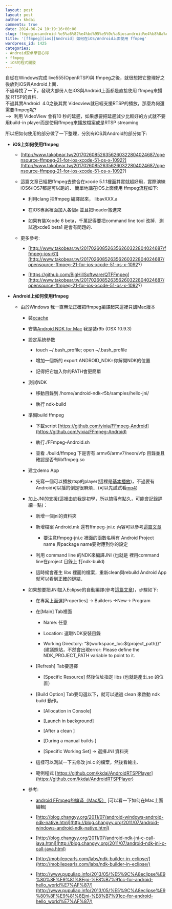 ```yaml
---
layout: post
layout: post
author: kkdai
comments: true
date: 2014-06-24 10:19:16+00:00
slug: ffmpegiosandroid-%e5%a6%82%e4%bd%95%e5%9c%a8iosandroid%e4%b8%8a%e9%9d%a2%e4%bd%bf%e7%94%a8-ffmpeg
title: '[ffmpeg][ios][Android] 如何在iOS/Android上面使用 ffmpeg'
wordpress_id: 1425
categories:
- Android安卓學習心得
- ffmpeg
- iOS的程式開發
---
```


自從在Windows完成 live555(OpenRTSP)與 ffmpeg之後，就很想把它整理好之後放到iOS與Android上面．  
不過尋找了一下，發現大部份人在iOS與Android上面都是直接使用 ffmpeg來播放 RTSP的資料．  
不過其實Android  4.0之後其實 Videoview就已經支援RTSP的播放，那麼為何還需要ffmpeg呢?  
—>  利用 VideoView 會有10 秒的延遲，如果想要把延遲減少比較好的方式就不要用build-in player而是使用ffmpeg來播放檔案或是RTSP streaming




所以把如何使用的部分做了一下整理，分別有iOS與Android的部分如下:


<!--more-->



  * **iOS上如何使用ffmpeg**



    * [http://www.takobear.tw/201702608526356260322804024687/opensource-ffmpeg-21-for-ios-xcode-51-os-x-1092?](http://www.takobear.tw/201702608526356260322804024687/opensource-ffmpeg-21-for-ios-xcode-51-os-x-1092?)


    * 這篇文章已經把ffmpeg去整合在xcode 5.1.1裡面其實就超好用，實際演練 iOS6/iOS7都是可以跑的． 簡單地講在iOS上面使用 ffmpeg流程如下:



      * 利用clang 把ffmpeg 編譯起來， libavXXX.a 


      * 在iOS專案裡面加入各個a 並且把header搬進來


      * 如果有裝Xcode 6 beta，千萬記得要把command line tool 改掉．測試過xcde6 beta1 是會有問題的．



    * 更多參考:



      * [http://www.takobear.tw/201702608526356260322804024687/ffmpeg-ios-61](http://www.takobear.tw/201702608526356260322804024687/opensource-ffmpeg-21-for-ios-xcode-51-os-x-1092?)


      * [https://github.com/BigHillSoftware/QTFFmpeg](http://www.takobear.tw/201702608526356260322804024687/opensource-ffmpeg-21-for-ios-xcode-51-os-x-1092?)




  * **Android上如何使用ffmpeg**



    * 由於Windows 我一直無法正確把ffmpeg編譯起來這裡只講Mac版本



      * 裝[ccache](http://ccache.samba.org/)


      * 安裝[Android NDK for Mac](https://developer.android.com/tools/sdk/ndk/index.html) 我是裝r9b (OSX 10.9.3)


      * 設定系統參數



        * touch ~/.bash_profile; open ~/.bash_profile


        * 增加一個新的 export ANDROID_NDK=你解開NDK的位置


        * 記得把它加入你的PATH會更簡單



      * 測試NDK



        * 移動目錄到 /home/android-ndk-r5b/samples/hello-jni/


        * 執行 ndk-build



      * 準備build ffmpeg



        * 下載script [https://github.com/yixia/FFmpeg-Android](https://github.com/yixia/FFmpeg-Android)


        * 執行./FFmpeg-Android.sh


        * 查看 ./build/ffmpeg 下是否有 armv6/armv7/neon/vfp 目錄並且確認是否有libffmpeg.so



      * 建立demo App



        * 先寫一個可以播放rtsp的player(這裡是[基本播放](http://imax-live.blogspot.tw/2012/12/videoview.html))，不過要有Android可以播的倒是很麻煩... (可以先試試看[mp4](http://techslides.com/demos/sample-videos/small.mp4))



      * 加上JNI的支援(這裡由於我是初學，所以搞得有點久，可能會記錄詳細一點)：



        * 新增一個jni的資料夾


        * 新增檔案 Android.mk 還有ffmpeg-jni.c 內容可以參考[這篇文章](http://blog.changyy.org/2013/02/android-ffmpeg.html)



          * 要注意ffmpeg-jni.c 裡面的函數名稱有 Android Project name 與package name要對應到你的設定



        * 利用 command line 的NDK來編譯JNI (也就是 裡用command line在project 目錄上 打ndk-build)


        * 這時候會產生 libs 裡面的檔案，重新clean與rebuild Android App就可以看到正確的鏈結．



      * 如果想要把JNI加入Eclipse的自動編譯(參考[這篇文章](http://blog.changyy.org/2011/07/android-android-ndk-native-development.html))，步驟如下:



        * 在專案上面選[Properties] -> Builders ->New-> Program


        * 在[Main] Tab裡面



          * Name: 任意


          * Location: 選取NDK安裝目錄


          * Working Directory: “${workspace_loc:${project_path}}” (建議照貼，不然會出現error: Please define the NDK_PROJECT_PATH variable to point to it.



        * [Refresh] Tab要選擇



          * [Specific Resource] 然後位址指定 libs (也就是產出.so 的位置）



        * [Build Option] Tab要勾選以下，就可以透過 clean 來啟動 ndk build 動作。



          * [Allocation in Console]


          * [Launch in background]


          * [After a clean ]


          * [During a manual builds ]


          * [Specific Working Set] -> 選擇JNI 資料夾



        * 這樣可以測試一下去修改 jni.c 的檔案，然後看輸出．


        * 範例程式 [https://github.com/kkdai/AndroidRTSPPlayer](https://github.com/kkdai/AndroidRTSPPlayer)



      * 參考:



        * [android FFmpeg的编译（Mac版）](http://www.yoyong.com/archives/778) [可以看一下如何在Mac上面編輯]


        * [http://blog.changyy.org/2011/07/android-windows-android-ndk-native.html](http://blog.changyy.org/2011/07/android-windows-android-ndk-native.html)


        * [http://blog.changyy.org/2011/07/android-ndk-jni-c-call-java.html](http://blog.changyy.org/2011/07/android-ndk-jni-c-call-java.html)


        * [http://mobilepearls.com/labs/ndk-builder-in-eclipse/](http://mobilepearls.com/labs/ndk-builder-in-eclipse/)


        * [http://www.pupuliao.info/2013/05/%E5%9C%A8eclipse%E9%80%8F%E9%81%8Ejni-%E8%B7%91cc-for-android-hello_world%E7%AF%87/](http://www.pupuliao.info/2013/05/%E5%9C%A8eclipse%E9%80%8F%E9%81%8Ejni-%E8%B7%91cc-for-android-hello_world%E7%AF%87/)





